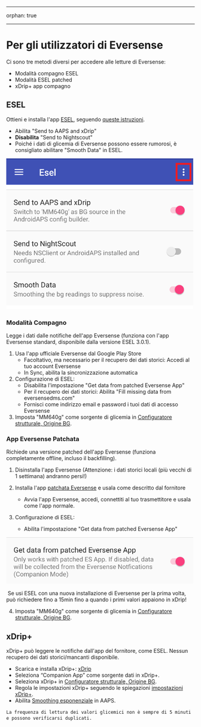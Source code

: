 - - -
orphan: true
- - -

# Per gli utilizzatori di Eversense

Ci sono tre metodi diversi per accedere alle letture di Eversense:

- Modalità compagno ESEL
- Modalità ESEL patched
- xDrip+ app compagno

## ESEL

Ottieni e installa l'app [ESEL](https://github.com/BernhardRo/Esel/tree/master/apk), seguendo [queste istruzioni](https://github.com/BernhardRo/Esel?tab=readme-ov-file#esel).

- Abilita "Send to AAPS and xDrip"
- **Disabilita** "Send to Nightscout"
- Poiché i dati di glicemia di Eversense possono essere rumorosi, è consigliato abilitare "Smooth Data" in ESEL.

![ESEL Broadcast](../images/ESEL.png)

### Modalità Compagno

Legge i dati dalle notifiche dell'app Eversense (funziona con l'app Eversense standard, disponibile dalla versione ESEL 3.0.1).

1. Usa l'app ufficiale Eversense dal Google Play Store
   - Facoltativo, ma necessario per il recupero dei dati storici: Accedi al tuo account Eversense
   - In Sync, abilita la sincronizzazione automatica
2. Configurazione di ESEL:
   - Disabilita l'impostazione "Get data from patched Eversense App"
   - Per il recupero dei dati storici: Abilita "Fill missing data from eversensedms.com"
   - Fornisci come indirizzo email e password i tuoi dati di accesso Eversense
3. Imposta "MM640g" come sorgente di glicemia in [Configuratore strutturale, Origine BG](#Config-Builder-bg-source).

### App Eversense Patchata

 Richiede una versione patched dell'app Eversense (funziona completamente offline, incluso il backfilling).

1. Disinstalla l'app Eversense (Attenzione: i dati storici locali (più vecchi di 1 settimana) andranno persi!)

2. Installa l'app [patchata Eversense](https://cr4ck3d3v3r53n53.club) e usala come descritto dal fornitore

   - Avvia l'app Eversense, accedi, connettiti al tuo trasmettitore e usala come l'app normale.

3. Configurazione di ESEL:

   - Abilita l'impostazione "Get data from patched Eversense App"



![ESEL Broadcast](../images/ESELpatch.png)

​       Se usi ESEL con una nuova installazione di Eversense per la prima volta, può richiedere fino a 15min fino a quando i primi valori appaiono in xDrip!

4. Imposta "MM640g" come sorgente di glicemia in [Configuratore strutturale, Origine BG](#Config-Builder-bg-source).

## xDrip+

xDrip+ può leggere le notifiche dall'app del fornitore, come ESEL. Nessun recupero dei dati storici/mancanti disponibile.

- Scarica e installa xDrip+: [xDrip](https://github.com/NightscoutFoundation/xDrip)
- Seleziona “Companion App” come sorgente dati in xDrip+.
- Seleziona xDrip+ in [Configuratore strutturale, Origine BG](#Config-Builder-bg-source).
- Regola le impostazioni xDrip+ seguendo le spiegazioni [impostazioni xDrip+](../CompatibleCgms/xDrip.md).
- Abilita [Smoothing esponenziale](../CompatibleCgms/SmoothingBloodGlucoseData.md) in AAPS.

```{warning}
La frequenza di lettura dei valori glicemici non è sempre di 5 minuti e possono verificarsi duplicati.
```